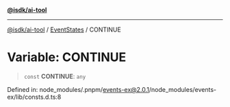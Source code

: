 [**@isdk/ai-tool**](../../../README.md)

***

[@isdk/ai-tool](../../../globals.md) / [EventStates](../README.md) / CONTINUE

# Variable: CONTINUE

> `const` **CONTINUE**: `any`

Defined in: node\_modules/.pnpm/events-ex@2.0.1/node\_modules/events-ex/lib/consts.d.ts:8
